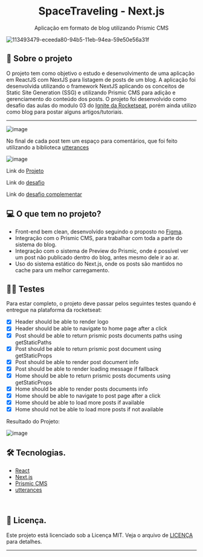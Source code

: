 <h1 align="center">
    SpaceTraveling - Next.js
</h1>

<p align="center">Aplicação em formato de blog utilizando Prismic CMS</p>

![113493479-eceeda80-94b5-11eb-94ea-59e50e56a31f](https://user-images.githubusercontent.com/83431609/140555145-18d008da-d651-4526-871e-2553bad4cd07.png)

## 📖 Sobre o projeto

O projeto tem como objetivo o estudo e desenvolvimento de uma aplicação em ReactJS com NextJS para listagem de posts de um blog. A aplicação foi desenvolvida utilizando o framework NextJS aplicando os conceitos de Static Site Generation (SSG) e utilizando Prismic CMS para adição e gerenciamento do conteúdo dos posts. O projeto foi desenvolvido como desafio das aulas do modulo 03 do [Ignite da Rocketseat](https://rocketseat.com.br/), porém ainda utilizo como blog para postar alguns artigos/tutoriais.

---

![image](https://user-images.githubusercontent.com/83431609/140818662-c6eedbb8-055e-4496-b061-a80a87860159.png)

No final de cada post tem um espaço para comentários, que foi feito utilizando a biblioteca [utterances](https://github.com/utterance/utterances)

![image](https://user-images.githubusercontent.com/83431609/140819150-bb41755d-e031-4c45-83bb-b4a91e3a698e.png)

Link do [Projeto](https://spacetraveling-tun.vercel.app/)

Link do [desafio](https://www.notion.so/Desafio-01-Criando-um-projeto-do-zero-b1a3645d286b4eec93f5f1f5476d0ff7)

Link do [desafio complementar](https://www.notion.so/Desafio-02-Adicionando-features-ao-blog-d466866c02544c79bbada9717c033d0a)

## 💻 O que tem no projeto?

* Front-end bem clean, desenvolvido seguindo o proposto no [Figma](https://www.figma.com/file/0Y26j0tf1K2WB5c1ja5hov/Desafios-M%C3%B3dulo-3-ReactJS?node-id=0%3A1).
* Integração com o Prismic CMS, para trabalhar com toda a parte do sistema do blog.
* Integração com o sistema de Preview do Prismic, onde é possível ver um post não publicado dentro do blog, antes mesmo dele ir ao ar.
* Uso do sistema estático do Next.js, onde os posts são mantidos no cache para um melhor carregamento.

## 🏃🏾 Testes

Para estar completo, o projeto deve passar pelos seguintes testes quando é entregue na plataforma da rocketseat:

- [x] Header should be able to render logo
- [x] Header should be able to navigate to home page after a click
- [x] Post should be able to return prismic posts documents paths using getStaticPaths
- [x] Post should be able to return prismic post document using getStaticProps
- [x] Post should be able to render post document info
- [x] Post should be able to render loading message if fallback
- [x] Home should be able to return prismic posts documents using getStaticProps
- [x] Home should be able to render posts documents info
- [x] Home should be able to navigate to post page after a click
- [x] Home should be able to load more posts if available
- [x] Home should not be able to load more posts if not available

Resultado do Projeto:

![image](https://user-images.githubusercontent.com/83431609/140582264-1d732358-8519-4fd1-ab06-16239004d8d4.png)

## 🛠️ Tecnologias.

* [React](https://pt-br.reactjs.org/E)
* [Next.js](https://nextjs.org/)
* [Prismic CMS](https://prismic.io/)
* [utterances](https://github.com/utterance/utterances)


&nbsp;



## 📝 Licença.

Este projeto está licenciado sob a Licença MIT. Veja o arquivo de [LICENÇA](https://github.com/GBDev13/space-traveling/blob/master/LICENSE) para detalhes.


---
